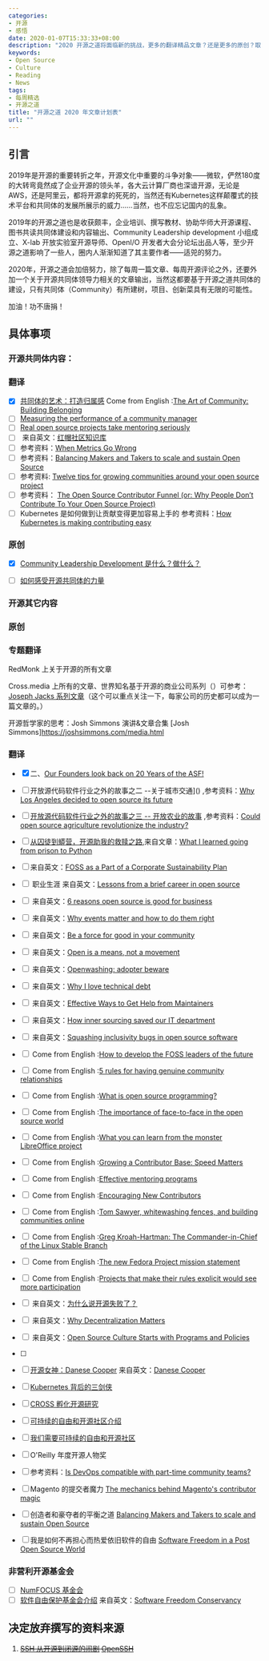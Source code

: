 ```yaml
---
categories:
- 开源
- 感悟
date: 2020-01-07T15:33:33+08:00
description: "2020 开源之道将面临新的挑战，更多的翻译精品文章？还是更多的原创？取决于开源之道共同体自身。"
keywords:
- Open Source
- Culture
- Reading
- News
tags:
- 每周精选
- 开源之道
title: "开源之道 2020 年文章计划表"
url: ""
---
```


## 引言

2019年是开源的重要转折之年，开源文化中重要的斗争对象——微软，俨然180度的大转弯竟然成了企业开源的领头羊，各大云计算厂商也深谙开源，无论是AWS，还是阿里云，都将开源拿的死死的，当然还有Kubernetes这样颠覆式的技术平台和共同体的发展所展示的威力......当然，也不应忘记国内的乱象。

2019年的开源之道也是收获颇丰，企业培训、撰写教材、协助华师大开源课程、图书共读共同体建设和内容输出、Community Leadership development 小组成立、X-lab 开放实验室开源导师、OpenI/O 开发者大会分论坛出品人等，至少开源之道影响了一些人，圈内人渐渐知道了其主要作者——适兕的努力。

2020年，开源之道会加倍努力，除了每周一篇文章、每周开源评论之外，还要外加一个关于开源共同体领导力相关的文章输出，当然这都要基于开源之道共同体的建设，只有共同体（Community）有所建树，项目、创新菜具有无限的可能性。

加油！功不唐捐！

## 具体事项

### 开源共同体内容：

### 翻译

- [x]  [共同体的艺术：打造归属感](posts/Community_Management/the-art-of-community-building-belonging) Come from English :[The Art of Community: Building Belonging](https://www.jonobacon.com/2011/05/31/the-art-of-community-building-belonging/)
- [ ] [Measuring the performance of a community manager](https://opensource.com/open-organization/15/6/measuring-community-manager-performance)
- [ ] [Real open source projects take mentoring seriously](https://www.redhat.com/en/blog/real-open-source-projects-take-mentoring-seriously)
- [ ] []() 来自英文：[红帽社区知识库](https://community.redhat.com/knowledge/)
- [ ] 参考资料：[When Metrics Go Wrong](http://community.redhat.com/blog/2014/07/when-metrics-go-wrong/)
- [ ] 参考资料：[Balancing Makers and Takers to scale and sustain Open Source](https://dri.es/balancing-makers-and-takers-to-scale-and-sustain-open-source)
- [ ] 参考资料: [Twelve tips for growing communities around your open source project](https://ben.balter.com/2017/11/10/twelve-tips-for-growing-communities-around-your-open-source-project/)
- [ ] 参考资料： [The Open Source Contributor Funnel (or: Why People Don’t Contribute To Your Open Source Project)](https://mikemcquaid.com/2018/08/14/the-open-source-contributor-funnel-why-people-dont-contribute-to-your-open-source-project/)
- [ ]  Kubernetes 是如何做到让贡献变得更加容易上手的  参考资料：[How Kubernetes is making contributing easy](https://opensource.com/article/17/4/podcast-kubernetes-sarah-novotny)

### 原创

- [x]   [Community Leadership Development 是什么？做什么？](posts/community_management/why_create_community_leadership_development_group/)
- [ ]  [如何感受开源共同体的力量](posts/opensource_technology/how_to_feel_the_power_of_osc)



### 开源其它内容

### 原创

### 专题翻译

RedMonk 上关于开源的所有文章

Cross.media 上所有的文章、世界知名基于开源的商业公司系列（）可参考：[Joseph Jacks 系列文章](https://medium.com/@asynchio)（这个可以重点关注一下，每家公司的历史都可以成为一篇文章的。）

开源哲学家的思考：Josh Simmons 演讲&文章合集  [Josh Simmons]https://joshsimmons.com/media.html

### 翻译

- [x] 二、[Our Founders look back on 20 Years of the ASF!](https://blogs.apache.org/foundation/entry/our-founders-look-back-on)
- [ ] 开放源代码软件行业之外的故事之二 --关于城市交通]() ,参考资料：[Why Los Angeles decided to open source its future](https://www.techrepublic.com/article/why-la-decided-to-open-source-its-future/)
- [ ] [开放源代码软件行业之外的故事之三 -- 开放农业的故事]() ,参考资料：[Could open source agriculture revolutionize the industry?](https://urbanagnews.com/blog/exclusives/food-for-thought-could-open-source-agriculture-revolutionize-the-industry/)
- [ ] [从囚徒到蟒营，开源助我的救赎之路](posts/),来自文章：[What I learned going from prison to Python](https://opensource.com/article/20/1/prison-to-python)
- [ ]  来自英文：[FOSS as a Part of a Corporate Sustainability Plan](https://www.linuxjournal.com/content/foss-part-corporate-sustainability-plan)
- [ ]  []() 职业生涯 来自英文：[Lessons from a brief career in open source](https://opensource.com/article/17/2/preparing-career-open-source)
- [ ]  []() 来自英文：[6 reasons open source is good for business](https://opensource.com/article/17/10/6-reasons-choose-open-source-software)
- [ ]  []() 来自英文：[Why events matter and how to do them right](https://opensource.com/article/17/1/drupal-sibera)
- [ ]  []() 来自英文：[Be a force for good in your community](https://opensource.com/open-organization/17/1/force-for-good-community)
- [ ]  []() 来自英文：[Open is a means, not a movement](https://opensource.com/open-organization/16/10/open-means-not-movement)
- [ ]  []() 来自英文：[Openwashing: adopter beware](https://opensource.com/business/14/12/openwashing-more-prevalent)
- [ ]  []() 来自英文：[Why I love technical debt](https://opensource.com/article/17/11/why-i-love-technical-debt)
- [ ]  []() 来自英文：[Effective Ways to Get Help from Maintainers](https://www.snoyman.com/blog/2017/10/effective-ways-help-from-maintainers)
- [ ]  []() 来自英文：[How inner sourcing saved our IT department](https://opensource.com/open-organization/18/1/open-orgs-and-inner-source-it)
- [ ]  []() 来自英文：[Squashing inclusivity bugs in open source software](https://opensource.com/article/18/8/inclusivity-bugs-open-source-software)
- [ ]  []() Come from English :[How to develop the FOSS leaders of the future](https://opensource.com/article/18/4/succession-planning-how-develop-foss-leaders-future)
- [ ]  []() Come from English :[5 rules for having genuine community relationships](https://opensource.com/open-organization/18/2/why-build-community-2)
- [ ]  []() Come from English :[What is open source programming?](https://opensource.com/article/18/3/what-open-source-programming)
- [ ] []() Come from English :[The importance of face-to-face in the open source world](https://opensource.com/life/15/10/the-importance-of-face-to-face)
- [ ] []() Come from English :[What you can learn from the monster LibreOffice project](https://www.infoworld.com/article/2613624/what-you-can-learn-from-the-monster-libreoffice-project.html)
- [ ] []() Come from English :[Growing a Contributor Base: Speed Matters](http://community.redhat.com/blog/2017/04/contributors-speed-matters/)
- [ ] []() Come from English :[Effective mentoring programs](https://blogs.gnome.org/bolsh/2011/05/31/effective-mentoring-programs/)
- [ ] []() Come from English :[Encouraging New Contributors](http://community.redhat.com/blog/2017/04/encouraging-new-contributors/)
- [ ] []() Come from English :[Tom Sawyer, whitewashing fences, and building communities online](https://chrisgrams.com/2009/09/09/tom-sawyer-whitewashing-fences-and-building-communities-online/)
- [ ] []() Come from English :[Greg Kroah-Hartman: The Commander-in-Chief of the Linux Stable Branch](https://thenewstack.io/greg-kroah-hartman-commander-chief-linux-stable-branch)
- [ ] []() Come from English :[The new Fedora Project mission statement](https://lwn.net/Articles/720055/)
- [ ] []() Come from English :[Projects that make their rules explicit would see more participation](https://opensource.com/open-organization/18/4/new-governance-model-research)
- [ ]  []() 来自英文：[为什么说开源失败了？](https://medium.com/@johnmark/why-open-source-failed-6cae5d6a9f6)
- [ ]  []() 来自英文：[Why Decentralization Matters](https://medium.com/@cdixon/why-decentralization-matters-5e3f79f7638e)
- [ ]  []() 来自英文：[Open Source Culture Starts with Programs and Policies](https://thenewstack.io/open-source-culture-starts-with-programs-and-policies/)
- [ ]  
- [ ]  []()[开源女神：Danese Cooper]() 来自英文：[Danese Cooper](https://en.wikipedia.org/wiki/Danese_Cooper)
- [ ]  [Kubernetes 背后的三剑侠](https://siliconangle.com/2019/04/12/google-women-power-rise-kubernetes/)

- [ ]  [CROSS 孵化开源研究](https://cross.ucsc.edu/)
- [ ]  [可持续的自由和开源社区介绍](https://sfosc.org/)
- [ ]  [我们需要可持续的自由和开源社区](https://medium.com/sustainable-free-and-open-source-communities/we-need-sustainable-free-and-open-source-communities-edf92723d619)
- [ ]  O'Reilly 年度开源人物奖[](https://en.wikipedia.org/wiki/O%27Reilly_Open_Source_Award)
- [ ]  参考资料：[Is DevOps compatible with part-time community teams?](https://opensource.com/article/18/4/devops-compatible-part-time-community-teams)
- [ ] Magento 的提交者魔力 [The mechanics behind Magento's contributor magic](https://www.techrepublic.com/article/the-mechanics-behind-magentos-contributor-magic/)
- [ ] 创造者和豪夺者的平衡之道  [Balancing Makers and Takers to scale and sustain Open Source](https://dri.es/balancing-makers-and-takers-to-scale-and-sustain-open-source)
- [ ] 我是如何不再担心而热爱依旧软件的自由   [Software Freedom in a Post Open Source World](https://medium.com/@stephenrwalli/software-freedom-in-a-post-open-source-world-9f497f646af9)

### 非营利开源基金会

- [ ]  [NumFOCUS 基金会](https://numfocus.org/sponsored-projects)
- [ ]  []()[软件自由保护基金会介绍]() 来自英文：[Software Freedom Conservancy](https://sfconservancy.org/)

## 决定放弃撰写的资料来源

1. ~~[SSH 从开源到闭源的闹剧]() [OpenSSH](https://en.wikipedia.org/wiki/OpenSSH)~~